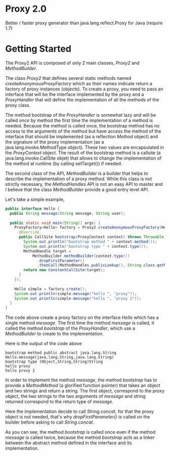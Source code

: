 Proxy 2.0
=========

Better / faster proxy generator than java.lang.reflect.Proxy for Java (require 1.7)


Getting Started
===============

The Proxy2 API is composed of only 2 main classes, *Proxy2* and *MethodBuilder*.

The class *Proxy2* that defines several static methods
named *createAnonymousProxyFactory* which as their names indicate return a factory of proxy instances (objects).
To create a proxy, you need to pass an interface that will be the interface implemented by the proxy
and a *ProxyHandler* that will define the implementation of all the methods of the proxy class.

The method bootstrap of the *ProxyHandler* is somewhat lazy and will be called *once* by method the first time
the implementation of a method is needed.  Because the method is called once, the bootstrap method has no access
to the arguments of the method but have access the method of the interface that should be implemented
(as a reflection *Method* object) and the signature of the proxy implementation (as a java.lang.invoke.MethodType object).
These two values are encapsulated in the *ProxyContext* object.
The result of the bootstrap method is a callsite (a java.lang.invoke.CallSite objet) that allows to change
the implementation of the method at runtime (by calling setTarget()) if needed.

The second class of the API, *MethodBuilder* is a builder that helps to describe the implementation
of a proxy method. While this class is not strictly necessary, the *MethodHandles* API is not
an easy API to master and I believe that the class *MethodBuilder* provide a good entry level API.   

Let's take a simple example, 

```java
public interface Hello {
  public String message(String message, String user);
  
  public static void main(String[] args) {
    ProxyFactory<Hello> factory = Proxy2.createAnonymousProxyFactory(Hello.class, new ProxyHandler.Default() { 
      @Override
      public CallSite bootstrap(ProxyContext context) throws Throwable {
        System.out.println("bootstrap method " + context.method());
        System.out.println("bootstrap type " + context.type());
        MethodHandle target =
            Methodbuilder.methodBuilder(context.type())
              .dropFirstParameter()
              .thenCall(MethodHandles.publicLookup(), String.class.getMethod("concat", String.class));
        return new ConstantCallSite(target);
      }
    });
    
    Hello simple = factory.create();
    System.out.println(simple.message("hello ", "proxy"));
    System.out.println(simple.message("hello ", "proxy 2"));
  }
}
```

The code above create a proxy factory on the interface *Hello* which has a single method *message*.
The first time the method *message* is called, it called the method *bootstrap* of the *ProxyHandler*,
which use a *MethodBuilder* to create to the implementation.

Here is the output of the code above
```
bootstrap method public abstract java.lang.String Hello.message(java.lang.String,java.lang.String)
bootstrap type (Object,String,String)String
hello proxy
hello proxy 2
```

In order to implement the method *message*, the method *bootstrap* has to provide a *MethodMethod*
(a glorified function pointer) that takes an object and two strings and return a string.
The first object, correspond to the proxy object, the two strings to the two arguments of *message*
and string returned correspond to the return type of *message*.

Here the implementation decide to call *String.concat*, for that the proxy object is not needed,
that's why *dropFirstParameter()* is called on the builder before asking to call *String.concat*.

As you can see, the method *bootstrap* is called once even if the method *message* is called twice,
because the method *bootstrap* acts as a linker between the abstract method defined
in the interface and its implementation. 

